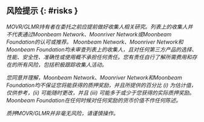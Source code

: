## 风险提示 {: #risks }

*MOVR/GLMR持有者在委托之前应提前做好收集人相关研究。列表上的收集人并不代表通过Moonbeam Network、Moonriver Network或Moonbeam Foundation的认可或推荐。 Moonbeam Network、Moonriver Network和Moonbeam Foundation均未审查列表上的收集人，且对任何第三方产品的选择、性能、安全性、准确性或使用概不承担任何责任。您有责任自行了解所需费用和存在的所有风险，包括积极跟踪收集人活动。*

*您同意并理解，Moonbeam Network、Moonriver Network和Moonbeam Foundation均不保证您将能获得的质押奖励，并且所提供的百分比 (i) 为估计值，仅供参考，(ii) 可能随时更改，并且 (iii) 可能多于或少于您获得的实际质押奖励。 Moonbeam Foundation在任何时候对任何奖励的货币价值不作任何陈述。*

*质押MOVR/GLMR并非毫无风险，请谨慎操作。*